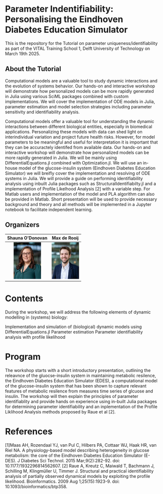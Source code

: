 # Parameter Indentifiability: Personalising the Eindhoven Diabetes Education Simulator
This is the repository for the Tutorial on parameter uniqueness/identifiability as part of the VITAL Training School 1, Delft University of Technology on March 19th 2025. 

## About the Tutorial
Computational models are a valuable tool to study dynamic interactions and the evolution of systems behavior. Our hands-on and interactive workshop will demonstrate how personalized models can be more rapidly generated in Julia using various SciML packages combined with custom implementations. We will cover the implementation of ODE models in Julia, parameter estimation and model selection strategies including parameter sensitivity and identifiability analysis.

Computational models offer a valuable tool for understanding the dynamic interactions between different biological entities, especially in biomedical applications. Personalizing these models with data can shed light on interindividual variation and project future health risks. However, for model parameters to be meaningful and useful for interpretation it is important that they can be accuractely identifed from available data. Our hands-on and interactive workshop will demonstrate how personalized models can be more rapidly generated in Julia. We will be mainly using DifferentialEquations.jl combined with Optimization.jl. We will use an in-house model of the glucose-insulin system (Eindhoven Diabetes Education Simulator) we will breifly cover the implementation and resolving of ODE systems in Julia. We will provide a guide on performing identifiability analysis using inbuilt Julia packages such as StructuralIdentifiabilty.jl and a implementation of Profile Likelhood Analysis [2] with a variable step. For Matlab users and implementation of the model and PLA algorithm can also be provided in Matlab. Short presentation will be used to provide necessary background and theory and all methods will be implemented in a Jupyter notebook to facilitate independent learning.


## Organizers
Shauna O'Donovan |  Max de Rooij | 
|:---:|:---:|
<img src="figures/O_Donovan_Shauna_BME_PO_VH_1529_UD.jpg.webp" width=90 height=120>  | <img src="figures/de_Rooij_Max_BME_PROM_PO_AS_7631.jpg.webp" width=90 height=120> | 

# Contents
During the workshop, we will address the following elements of dynamic modelling in (systems) biology:

Implementation and simulation of (biological) dynamic models using DifferentialEquations.jl
Parameter estimation
Parameter identifiability analysis with profile likelihood

# Program
The workshop starts with a short introductory presentation, outlining the releavnce of the gluocse-insulin system in maintaining metabolic resilence, the Eindhoven Diabetes Education Simulator (EDES), a computational model of the glucose-insulin system that has been shown to capture relevant features of metabolic resilence from measures time series of glcuose and insulin. The workshop will then explain the principles of parameter identifiablity and provide hands on experience using in-built Julia packages for determining parameter identifiability and an inplementation of the Profile Liklihood Analysis methods proposed by Raue et al [2].
# References 
[1]Maas AH, Rozendaal YJ, van Pul C, Hilbers PA, Cottaar WJ, Haak HR, van Riel NA. A physiology-based model describing heterogeneity in glucose metabolism: the core of the Eindhoven Diabetes Education Simulator (E-DES). J Diabetes Sci Technol. 2015 Mar;9(2):282-92. doi: 10.1177/1932296814562607. 
[2] Raue A, Kreutz C, Maiwald T, Bachmann J, Schilling M, Klingmüller U, Timmer J. Structural and practical identifiability analysis of partially observed dynamical models by exploiting the profile likelihood. Bioinformatics. 2009 Aug 1;25(15):1923-9. doi: 10.1093/bioinformatics/btp358. 

